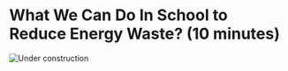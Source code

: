 # What We Can Do In School to Reduce Energy Waste? (10 minutes)

![Under construction](/static/eis/under-construction.jpg)